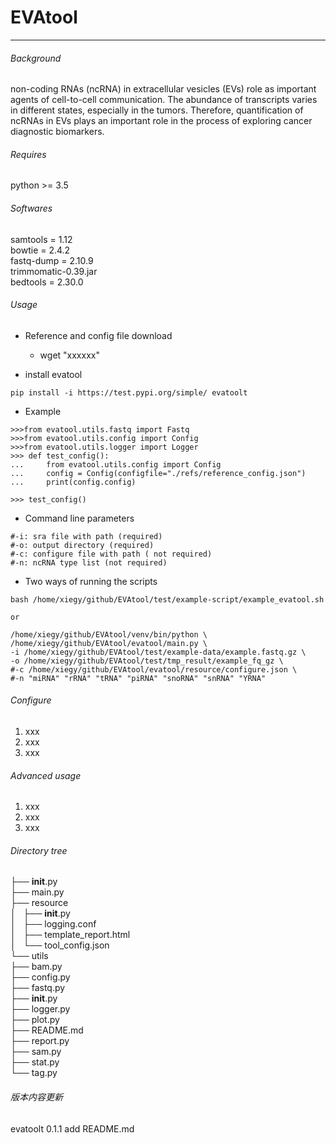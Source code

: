 # EVAtool

---
###### Background
non-coding RNAs (ncRNA) in extracellular vesicles (EVs) role as important agents of cell-to-cell communication. The abundance of transcripts varies in different states, especially in the tumors. Therefore, quantification of ncRNAs in EVs plays an important role in the process of exploring cancer diagnostic biomarkers.
###### Requires
python >= 3.5 <br>
###### Softwares
samtools = 1.12 <br>
bowtie = 2.4.2 <br>
fastq-dump = 2.10.9 <br>
trimmomatic-0.39.jar <br>
bedtools = 2.30.0 <br>

###### Usage
- Reference and config file download
    - wget "xxxxxx"

- install evatool
   
```
pip install -i https://test.pypi.org/simple/ evatoolt
```

- Example

```
>>>from evatool.utils.fastq import Fastq
>>>from evatool.utils.config import Config
>>>from evatool.utils.logger import Logger
>>> def test_config():
...     from evatool.utils.config import Config
...     config = Config(configfile="./refs/reference_config.json")
...     print(config.config)

>>> test_config()
```
- Command line parameters

```
#-i: sra file with path (required)
#-o: output directory (required)
#-c: configure file with path ( not required)
#-n: ncRNA type list (not required)
```

- Two ways of running the scripts

```
bash /home/xiegy/github/EVAtool/test/example-script/example_evatool.sh

or

/home/xiegy/github/EVAtool/venv/bin/python \
/home/xiegy/github/EVAtool/evatool/main.py \
-i /home/xiegy/github/EVAtool/test/example-data/example.fastq.gz \
-o /home/xiegy/github/EVAtool/test/tmp_result/example_fq_gz \
#-c /home/xiegy/github/EVAtool/evatool/resource/configure.json \
#-n "miRNA" "rRNA" "tRNA" "piRNA" "snoRNA" "snRNA" "YRNA"
```

###### Configure
1. xxx
2. xxx
3. xxx


###### Advanced usage
1. xxx
2. xxx
3. xxx

###### Directory tree
├── __init__.py <br>
├── main.py <br>
├── resource <br>
│   ├── __init__.py <br>
│   ├── logging.conf <br>
│   ├── template_report.html <br>
│   └── tool_config.json <br>
└── utils <br>
    ├── bam.py <br>
    ├── config.py <br>
    ├── fastq.py <br>
    ├── __init__.py <br>
    ├── logger.py <br>
    ├── plot.py <br>
    ├── README.md <br>
    ├── report.py <br>
    ├── sam.py <br>
    ├── stat.py <br>
    └── tag.py <br>


###### 版本内容更新
 evatoolt 0.1.1 add README.md
 
 